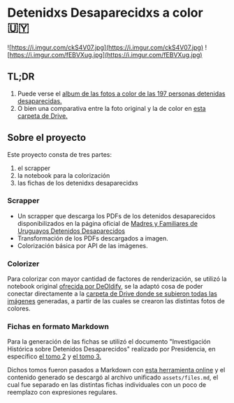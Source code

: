 # Detenidxs Desaparecidxs a color 🇺🇾

![https://i.imgur.com/ckS4V07.jpg](https://i.imgur.com/ckS4V07.jpg)
![https://i.imgur.com/fEBVXug.jpg](https://i.imgur.com/fEBVXug.jpg)

## TL;DR

1. Puede verse el [album de las fotos a color de las 197 personas detenidas desaparecidas.](https://photos.app.goo.gl/fcFYtXymp1AY769B9)
1. O bien una comparativa entre la foto original y la de color en [esta carpeta de Drive.](https://drive.google.com/open?id=16sCjHrZ6648Z46Jmierp14BlaRgCps74)

## Sobre el proyecto

Este proyecto consta de tres partes:
1. el scrapper
1. la notebook para la colorización
1. las fichas de los detenidxs desaparecidxs

### Scrapper

- Un scrapper que descarga los PDFs de los detenidos desaparecidos disponibilizados en la
  página oficial de [Madres y Familiares de Uruguayos Detenidos Desaparecidos](https://desaparecidos.org.uy/desaparecidos/)
- Transformación de los PDFs descargados a imagen.
- Colorización básica por API de las imágenes.

### Colorizer

Para colorizar con mayor cantidad de factores de renderización, se utilizó la notebook original
[ofrecida por DeOldify](https://colab.research.google.com/github/jantic/DeOldify/blob/master/ImageColorizerColab.ipynb),
se la adaptó cosa de poder conectar directamente a la [carpeta de Drive donde se subieron todas las imágenes](https://colab.research.google.com/drive/1-BV3LHjy9nojFy1kJDPQ6pFRfc96cfVG?usp=sharing) generadas,
a partir de las cuales se crearon las distintas fotos de colores.

### Fichas en formato Markdown

Para la generación de las fichas se utilizó el documento "Investigación Histórica sobre Detenidos Desaparecidos"
 realizado por Presidencia, en específico [el tomo 2](http://archivo.presidencia.gub.uy/_web/noticias/2007/06/tomo2.pdf)
 y [el tomo 3.](http://archivo.presidencia.gub.uy/_web/noticias/2007/06/tomo3.pdf)

Dichos tomos fueron pasados a Markdown con [esta herramienta online](https://pdf2md.morethan.io/)
y el contenido generado se descargó al archivo unificado `assets/files.md`, el cual fue separado en
las distintas fichas individuales con un poco de reemplazo con expresiones regulares.
